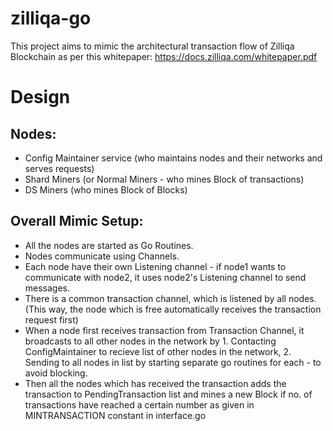 # zilliqa-go
This project aims to mimic the architectural transaction flow of Zilliqa Blockchain as per this whitepaper: https://docs.zilliqa.com/whitepaper.pdf

# Design
## Nodes: 
- Config Maintainer service (who maintains nodes and their networks and serves requests)
- Shard Miners (or Normal Miners - who mines Block of transactions)
- DS Miners (who mines Block of Blocks)

## Overall Mimic Setup:
- All the nodes are started as Go Routines.
- Nodes communicate using Channels. 
- Each node have their own Listening channel - if node1 wants to communicate with node2, it uses node2's Listening channel to send messages.
- There is a common transaction channel, which is listened by all nodes. (This way, the node which is free automatically receives the transaction request first)
- When a node first receives transaction from Transaction Channel, it broadcasts to all other nodes in the network by 1. Contacting ConfigMaintainer to recieve list of other nodes in the network, 2. Sending to all nodes in list by starting separate go routines for each - to avoid blocking.
- Then all the nodes which has received the transaction adds the transaction to PendingTransaction list and mines a new Block if no. of transactions have reached a certain number as given in MINTRANSACTION constant in interface.go

